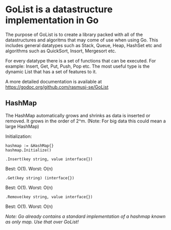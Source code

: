 # GoList is a datastructure implementation in Go

The purpose of GoList is to create a library packed with all of the datastructures and algoritms that may come of use when using Go.
This includes general datatypes such as Stack, Queue, Heap, HashSet etc and algorithms such as QuickSort, Insort, Mergesort etc.

For every datatype there is a set of functions that can be executed. For example: Insert, Get, Put, Push, Pop etc.
The most useful type is the dynamic List that has a set of features to it.

A more detailed documentation is available at https://godoc.org/github.com/rasmusj-se/GoList

## HashMap

The HashMap automatically grows and shrinks as data is inserted or removed.
It grows in the order of 2^m. (Note: For big data this could mean a large HashMap)

Initialization:

```
hashmap := &HashMap{}
hashmap.Initialize()
```

`.Insert(key string, value interface{})` 

Best: O(1). Worst: O(n)

`.Get(key string) (interface{})` 

Best: O(1). Worst: O(n)

`.Remove(key string, value interface{})` 

Best: O(1). Worst: O(n)

*Note: Go already contains a standard implementation of a hashmap known as only map. Use that over GoList!*